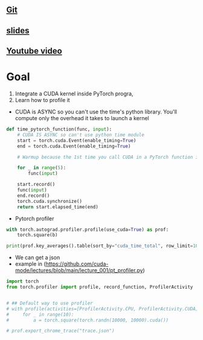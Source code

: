 ## [Git](https://github.com/cuda-mode/lectures/tree/main/lecture_001)

## [slides](https://docs.google.com/presentation/d/110dnMW94LX1ySWxu9La17AVUxjgSaQDLOotFC3BZZD4/edit#slide=id.g2658e4ac9dd_0_0)

## [Youtube video](https://www.youtube.com/watch?v=LuhJEEJQgUM&t=912s)

# Goal

1. Integrate a CUDA kernel inside PyTorch progra,
2. Learn how to profile it 

- CUDA is ASYNC so you can't use the time's python library. You'll compute only the overhead it takes to launch a kernel

```python
def time_pytorch_function(func, input):
    # CUDA IS ASYNC so can't use python time module
    start = torch.cuda.Event(enable_timing=True)
    end = torch.cuda.Event(enable_timing=True)

    # Warmup because the 1st time you call CUDA in a PyTorch function it's gonna initialize the CUDA context

    for _ in range(5):
        func(input)

    start.record()
    func(input)
    end.record()
    torch.cuda.synchronize()
    return start.elapsed_time(end)
```

- Pytorch profiler 
```python
with torch.autograd.profiler.profile(use_cuda=True) as prof:
    torch.square(b)

print(prof.key_averages().table(sort_by="cuda_time_total", row_limit=10))
```

- We can get a json 
- example in (https://github.com/cuda-mode/lectures/blob/main/lecture_001/pt_profiler.py)
```python
import torch
from torch.profiler import profile, record_function, ProfilerActivity


# ## Default way to use profiler
# with profile(activities=[ProfilerActivity.CPU, ProfilerActivity.CUDA]) as prof:
#     for _ in range(10):
#         a = torch.square(torch.randn(10000, 10000).cuda())

# prof.export_chrome_trace("trace.json")
```
